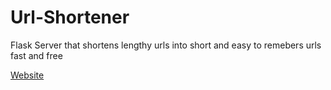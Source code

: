 # Url-Shortener
Flask Server that shortens lengthy urls into short and easy to remebers urls fast and free

[Website](https://nqpk44.pythonanywhere.com)
